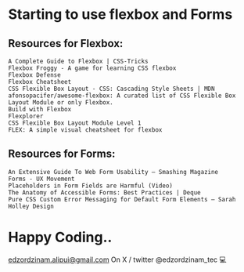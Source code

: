 # Starting to use flexbox and Forms
## Resources for Flexbox:
	A Complete Guide to Flexbox | CSS-Tricks
	Flexbox Froggy - A game for learning CSS flexbox
	Flexbox Defense
	Flexbox Cheatsheet
	CSS Flexible Box Layout - CSS: Cascading Style Sheets | MDN
	afonsopacifer/awesome-flexbox: A curated list of CSS Flexible Box Layout Module or only Flexbox.
	Build with Flexbox
	Flexplorer
	CSS Flexible Box Layout Module Level 1
	FLEX: A simple visual cheatsheet for flexbox
## Resources for Forms:
    An Extensive Guide To Web Form Usability — Smashing Magazine
    Forms - UX Movement
    Placeholders in Form Fields are Harmful (Video)
    The Anatomy of Accessible Forms: Best Practices | Deque
    Pure CSS Custom Error Messaging for Default Form Elements – Sarah Holley Design
# Happy Coding..
<F12>edzordzinam.alipui@gmail.com<F12>
On X / twitter <F12>@edzordzinam_tec<F12> 💻
